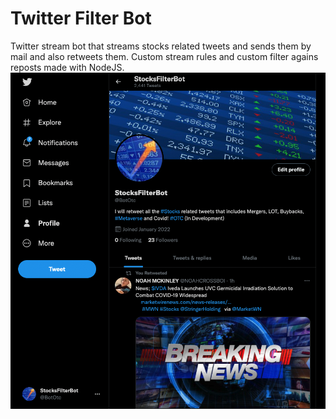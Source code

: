 # Twitter Filter Bot
Twitter stream bot that streams stocks related tweets and sends them by mail and also retweets them. 
Custom stream rules and custom filter agains reposts made with NodeJS.
![screenshot](https://github.com/MishkaZi/twitter-filter/blob/master/Screen%20Shot%202022-01-23%20at%2011.43.19.png)
